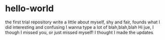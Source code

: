 # hello-world
the first trial repository
write a little about myself, shy and fair, founds what I did interesting and confusing
I wanna type a lot of blah,blah,blah 
Hi jue, I though I missed you, or just missed myself!
I thought I made the updates
